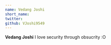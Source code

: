 ```yaml
---
name: Vedang Joshi
short_name:
twitter: 
github: VJoshi9549
---
```


**Vedang Joshi** I love security through obsucrity :O
